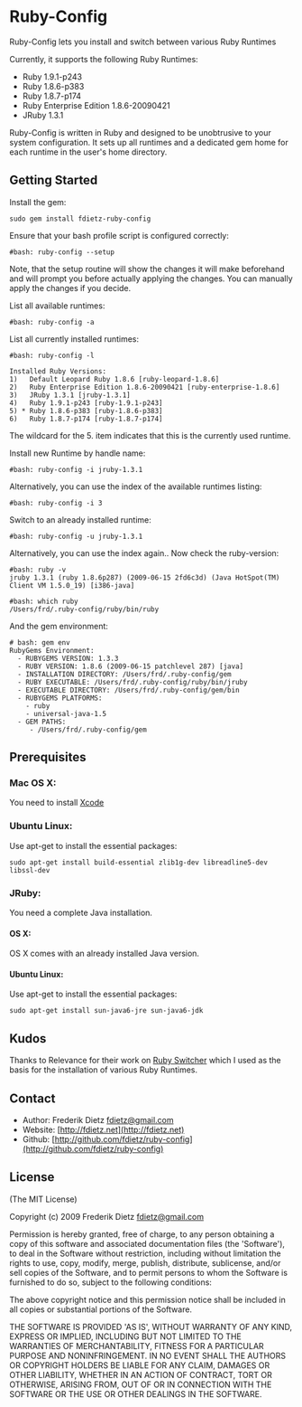 # Ruby-Config

Ruby-Config lets you install and switch between various Ruby Runtimes

Currently, it supports the following Ruby Runtimes:

* Ruby 1.9.1-p243
* Ruby 1.8.6-p383
* Ruby 1.8.7-p174
* Ruby Enterprise Edition 1.8.6-20090421
* JRuby 1.3.1

Ruby-Config is written in Ruby and designed to be unobtrusive to your system configuration.
It sets up all runtimes and a dedicated gem home for each runtime in the user's 
home directory. 

## Getting Started

Install the gem:

	sudo gem install fdietz-ruby-config
	
Ensure that your bash profile script is configured correctly:

	#bash: ruby-config --setup
	
Note, that the setup routine will show the changes it will make beforehand and will prompt you
before actually applying the changes. You can manually apply the changes if you decide.

List all available runtimes:

	#bash: ruby-config -a
	

List all currently installed runtimes:

	#bash: ruby-config -l

	Installed Ruby Versions:
	1)   Default Leopard Ruby 1.8.6 [ruby-leopard-1.8.6]
	2)   Ruby Enterprise Edition 1.8.6-20090421 [ruby-enterprise-1.8.6]
	3)   JRuby 1.3.1 [jruby-1.3.1]
	4)   Ruby 1.9.1-p243 [ruby-1.9.1-p243]
	5) * Ruby 1.8.6-p383 [ruby-1.8.6-p383]
	6)   Ruby 1.8.7-p174 [ruby-1.8.7-p174]

The wildcard for the 5. item indicates that this is the currently used runtime.
	
Install new Runtime by handle name:

	#bash: ruby-config -i jruby-1.3.1
	
Alternatively, you can use the index of the available runtimes listing:

	#bash: ruby-config -i 3

Switch to an already installed runtime:

	#bash: ruby-config -u jruby-1.3.1
	
Alternatively, you can use the index again.. Now check the ruby-version:

	#bash: ruby -v
	jruby 1.3.1 (ruby 1.8.6p287) (2009-06-15 2fd6c3d) (Java HotSpot(TM) Client VM 1.5.0_19) [i386-java]
	
	#bash: which ruby
	/Users/frd/.ruby-config/ruby/bin/ruby
	
And the gem environment:

	# bash: gem env
	RubyGems Environment:
	  - RUBYGEMS VERSION: 1.3.3
	  - RUBY VERSION: 1.8.6 (2009-06-15 patchlevel 287) [java]
	  - INSTALLATION DIRECTORY: /Users/frd/.ruby-config/gem
	  - RUBY EXECUTABLE: /Users/frd/.ruby-config/ruby/bin/jruby
	  - EXECUTABLE DIRECTORY: /Users/frd/.ruby-config/gem/bin
	  - RUBYGEMS PLATFORMS:
	    - ruby
	    - universal-java-1.5
	  - GEM PATHS:
	     - /Users/frd/.ruby-config/gem
	
## Prerequisites

### Mac OS X: 
You need to install [Xcode](http://developer.apple.com/technology/Xcode.html)

### Ubuntu Linux:
Use apt-get to install the essential packages:

	sudo apt-get install build-essential zlib1g-dev libreadline5-dev libssl-dev

### JRuby:

You need a complete Java installation.

#### OS X: 
OS X comes with an already installed Java version.

#### Ubuntu Linux:
Use apt-get to install the essential packages:

 	sudo apt-get install sun-java6-jre sun-java6-jdk


## Kudos

Thanks to Relevance for their work on [Ruby Switcher](http://github.com/relevance/etc/blob/3d607c8ac2f76077f27c3cbc0140b04a89f546be/bash/ruby_switcher.sh) which I used as the basis for the installation of various Ruby Runtimes.

## Contact
* Author: Frederik Dietz <fdietz@gmail.com>
* Website: [http://fdietz.net](http://fdietz.net) 
* Github: [http://github.com/fdietz/ruby-config](http://github.com/fdietz/ruby-config)


## License

(The MIT License)

Copyright (c) 2009 Frederik Dietz <fdietz@gmail.com>

Permission is hereby granted, free of charge, to any person obtaining
a copy of this software and associated documentation files (the
'Software'), to deal in the Software without restriction, including
without limitation the rights to use, copy, modify, merge, publish,
distribute, sublicense, and/or sell copies of the Software, and to
permit persons to whom the Software is furnished to do so, subject to
the following conditions:

The above copyright notice and this permission notice shall be
included in all copies or substantial portions of the Software.

THE SOFTWARE IS PROVIDED 'AS IS', WITHOUT WARRANTY OF ANY KIND,
EXPRESS OR IMPLIED, INCLUDING BUT NOT LIMITED TO THE WARRANTIES OF
MERCHANTABILITY, FITNESS FOR A PARTICULAR PURPOSE AND NONINFRINGEMENT.
IN NO EVENT SHALL THE AUTHORS OR COPYRIGHT HOLDERS BE LIABLE FOR ANY
CLAIM, DAMAGES OR OTHER LIABILITY, WHETHER IN AN ACTION OF CONTRACT,
TORT OR OTHERWISE, ARISING FROM, OUT OF OR IN CONNECTION WITH THE
SOFTWARE OR THE USE OR OTHER DEALINGS IN THE SOFTWARE.
